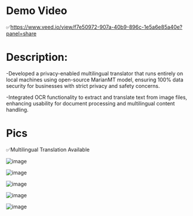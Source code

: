 # Demo Video

✅https://www.veed.io/view/f7e50972-907a-40b9-896c-1e5a6e85a40e?panel=share

# Description:

-Developed a privacy-enabled multilingual translator that runs entirely on local machines using open-source MarianMT model, ensuring 100% data security for businesses with strict privacy and safety concerns.

-Integrated OCR functionality to extract and translate text from image files, enhancing usability for document processing and multilingual content handling.

# Pics
✅Multilingual Translation Available 

![image](https://github.com/user-attachments/assets/cf607442-def3-4a9f-8bf7-197b241eb79f)

![image](https://github.com/user-attachments/assets/b8bcde9f-6c9a-414a-bbc8-da6175ca53a0)

![image](https://github.com/user-attachments/assets/31ea836a-dc97-43ed-bd20-a6e053607da8)


![image](https://github.com/user-attachments/assets/0f9ed7c6-de62-42bd-8df1-4a834d97e2ea)

![image](https://github.com/user-attachments/assets/a555fff3-f1ac-43e1-ab3f-81ff6a1aa7ea)
